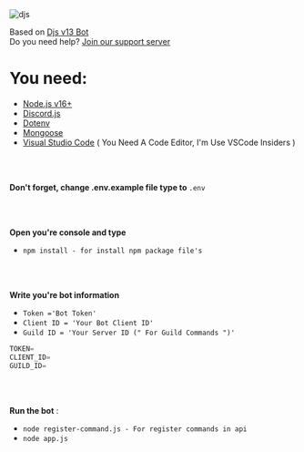<img src="https://camo.githubusercontent.com/d55d8a7f07a103454ebb77b653d9600ce27e011f78395d9713b432c8c011c76a/68747470733a2f2f646973636f72642e6a732e6f72672f7374617469632f6c6f676f2e737667" alt="djs">

</br>

Based on [Djs v13 Bot](https://github.com/Pyr33x/Djs-v13-bot)
</br>
Do you need help? [Join our support server](https://discord.gg/jfjytZtbWv)

# You need:
* [Node.js v16+](https://nodejs.org/en/download/releases/)
* [Discord.js](https://www.npmjs.com/package/discord.js)
* [Dotenv](https://www.npmjs.com/package/dotenv)
* [Mongoose](https://www.npmjs.com/package/mongoose)
* [Visual Studio Code](https://code.visualstudio.com/insiders/) ( You Need A Code Editor, I'm Use VSCode Insiders )

</br>
</br>

<b> Don't forget, change .env.example file type to </b> `.env`

</br>
</br>

<b> Open you're console and type </b>
- `npm install - for install npm package file's `

</br>
</br>




<div dir="ltr">
 
<b> Write you're bot information </b>
- `Token ='Bot Token'`
- `Client ID = 'Your Bot Client ID'`
- `Guild ID = 'Your Server ID (" For Guild Commands ")'`

```javascript
TOKEN=
CLIENT_ID=
GUILD_ID=
```

</div>
</br>
</br>


<b> Run the bot</b> :
- `node register-command.js - For register commands in api`
- `node app.js`
